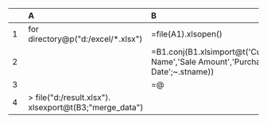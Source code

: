 |　|A|B|
|:-|:-|:-|
|1|for directory@p("d:/excel/\*.xlsx")|=file(A1).xlsopen()|
|2|　|=B1.conj(B1.xlsimport@t('Customer Name','Sale Amount','Purchase Date';\~.stname))|
|3|　|=@|B2|
|4|> file("d:/result.xlsx"). xlsexport@t(B3;"merge_data")|　|
